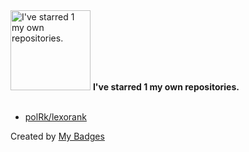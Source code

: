 <img src="https://my-badges.github.io/my-badges/self-star.png" alt="I&apos;ve starred 1 my own repositories." title="I&apos;ve starred 1 my own repositories." width="128">
<strong>I&apos;ve starred 1 my own repositories.</strong>
<br><br>

- <a href="https://github.com/polRk/lexorank">polRk/lexorank</a>


Created by <a href="https://github.com/my-badges/my-badges">My Badges</a>